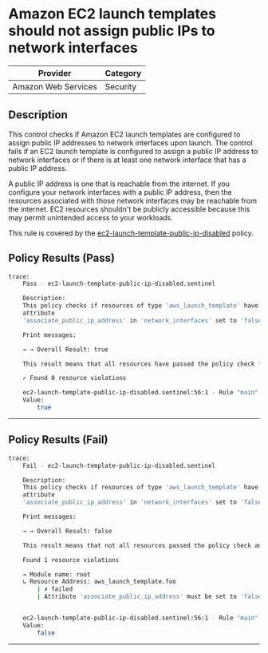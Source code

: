 # Amazon EC2 launch templates should not assign public IPs to network interfaces

| Provider            | Category  |
| ------------------- | --------  |
| Amazon Web Services |  Security |

## Description

This control checks if Amazon EC2 launch templates are configured to assign public IP addresses to network interfaces upon launch. The control fails if an EC2 launch template is configured to assign a public IP address to network interfaces or if there is at least one network interface that has a public IP address.

A public IP address is one that is reachable from the internet. If you configure your network interfaces with a public IP address, then the resources associated with those network interfaces may be reachable from the internet. EC2 resources shouldn't be publicly accessible because this may permit unintended access to your workloads.

This rule is covered by the [ec2-launch-template-public-ip-disabled](https://github.com/hashicorp/policy-library-FSBP-Policy-Set-for-AWS-Terraform/blob/main/policies/ec2/ec2-launch-template-public-ip-disabled.sentinel) policy.

## Policy Results (Pass)

```bash
trace:
    Pass - ec2-launch-template-public-ip-disabled.sentinel

    Description:
    This policy checks if resources of type 'aws_launch_template' have the
    attribute
    'associate_public_ip_address' in 'network_interfaces' set to 'false'

    Print messages:

    → → Overall Result: true

    This result means that all resources have passed the policy check for the policy ec2-launch-template-public-ip-disabled.

    ✓ Found 0 resource violations

    ec2-launch-template-public-ip-disabled.sentinel:56:1 - Rule "main"
    Value:
        true
```

---

## Policy Results (Fail)

```bash
trace:
    Fail - ec2-launch-template-public-ip-disabled.sentinel

    Description:
    This policy checks if resources of type 'aws_launch_template' have the
    attribute
    'associate_public_ip_address' in 'network_interfaces' set to 'false'

    Print messages:

    → → Overall Result: false

    This result means that not all resources passed the policy check and the protected behavior is not allowed for the policy ec2-launch-template-public-ip-disabled.

    Found 1 resource violations

    → Module name: root
    ↳ Resource Address: aws_launch_template.foo
        | ✗ failed
        | Attribute 'associate_public_ip_address' must be set to 'false' in 'network_interfaces' for 'aws_launch_template' resources. Refer to https://docs.aws.amazon.com/securityhub/latest/userguide/ec2-controls.html#ec2-25 for more details.


    ec2-launch-template-public-ip-disabled.sentinel:56:1 - Rule "main"
    Value:
        false
```

---
